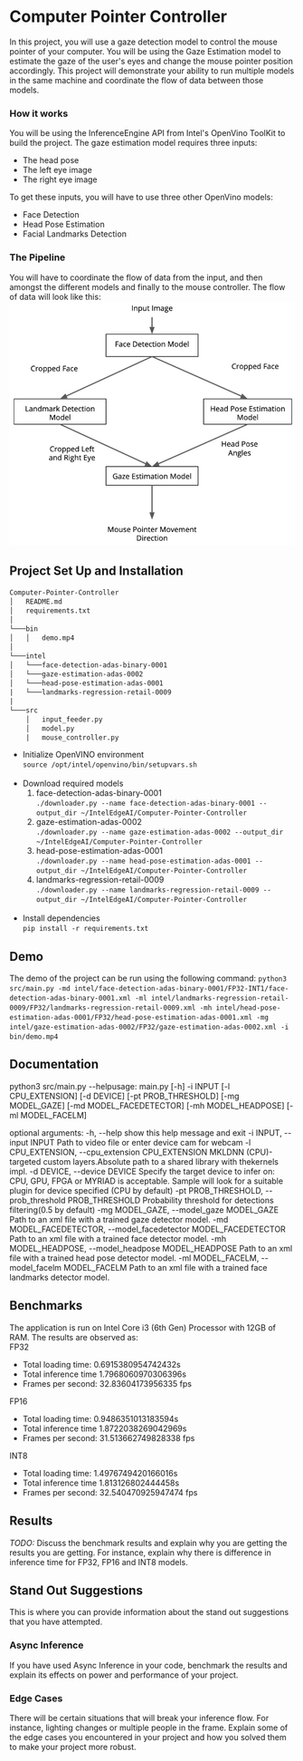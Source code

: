 # Computer Pointer Controller

In this project, you will use a gaze detection model to control the mouse pointer of your computer. You will be using the Gaze Estimation model to estimate the gaze of the user's eyes and change the mouse pointer position accordingly. This project will demonstrate your ability to run multiple models in the same machine and coordinate the flow of data between those models.
### How it works
You will be using the InferenceEngine API from Intel's OpenVino ToolKit to build the project. The gaze estimation model requires three inputs:
- The head pose
- The left eye image
- The right eye image</br>

To get these inputs, you will have to use three other OpenVino models:
- Face Detection
- Head Pose Estimation
- Facial Landmarks Detection
### The Pipeline
You will have to coordinate the flow of data from the input, and then amongst the different models and finally to the mouse controller. The flow of data will look like this:
![alt text](https://github.com/MonicaSai7/Computer-Pointer-Controller/blob/master/bin/pipeline.png)

## Project Set Up and Installation
```
Computer-Pointer-Controller
│   README.md
│   requirements.txt   
│
└───bin
│   │   demo.mp4
│   
└───intel
│   └───face-detection-adas-binary-0001
│   └───gaze-estimation-adas-0002
│   └───head-pose-estimation-adas-0001
|   └───landmarks-regression-retail-0009
|
└───src
    │   input_feeder.py
    │   model.py
    |   mouse_controller.py
```
- Initialize OpenVINO environment</br>
```source /opt/intel/openvino/bin/setupvars.sh```</br></br>
- Download required models</br>
  1. face-detection-adas-binary-0001</br>
```./downloader.py --name face-detection-adas-binary-0001 --output_dir ~/IntelEdgeAI/Computer-Pointer-Controller```
  2. gaze-estimation-adas-0002</br>
  ```./downloader.py --name gaze-estimation-adas-0002 --output_dir ~/IntelEdgeAI/Computer-Pointer-Controller```
  3. head-pose-estimation-adas-0001</br>
  ```./downloader.py --name head-pose-estimation-adas-0001 --output_dir ~/IntelEdgeAI/Computer-Pointer-Controller```
  4. landmarks-regression-retail-0009</br>
  ```./downloader.py --name landmarks-regression-retail-0009 --output_dir ~/IntelEdgeAI/Computer-Pointer-Controller```</br></br>
- Install dependencies</br>
```pip install -r requirements.txt```
  
## Demo
The demo of the project can be run using the following command:
```python3 src/main.py -md intel/face-detection-adas-binary-0001/FP32-INT1/face-detection-adas-binary-0001.xml -ml intel/landmarks-regression-retail-0009/FP32/landmarks-regression-retail-0009.xml -mh intel/head-pose-estimation-adas-0001/FP32/head-pose-estimation-adas-0001.xml -mg intel/gaze-estimation-adas-0002/FP32/gaze-estimation-adas-0002.xml -i bin/demo.mp4```

## Documentation
python3 src/main.py 
--helpusage: main.py [-h] -i INPUT [-l CPU_EXTENSION] [-d DEVICE] [-pt PROB_THRESHOLD] 
            [-mg MODEL_GAZE] [-md MODEL_FACEDETECTOR] [-mh MODEL_HEADPOSE] [-ml MODEL_FACELM]

optional arguments:
  -h, --help            show this help message and exit
  -i INPUT, --input INPUT
                        Path to video file or enter device cam for webcam
  -l CPU_EXTENSION, --cpu_extension CPU_EXTENSION
                        MKLDNN (CPU)-targeted custom layers.Absolute path to a
                        shared library with thekernels impl.
  -d DEVICE, --device DEVICE
                        Specify the target device to infer on: CPU, GPU, FPGA
                        or MYRIAD is acceptable. Sample will look for a
                        suitable plugin for device specified (CPU by default)
  -pt PROB_THRESHOLD, --prob_threshold PROB_THRESHOLD
                        Probability threshold for detections filtering(0.5 by
                        default)
  -mg MODEL_GAZE, --model_gaze MODEL_GAZE
                        Path to an xml file with a trained gaze detector
                        model.
  -md MODEL_FACEDETECTOR, --model_facedetector MODEL_FACEDETECTOR
                        Path to an xml file with a trained face detector
                        model.
  -mh MODEL_HEADPOSE, --model_headpose MODEL_HEADPOSE
                        Path to an xml file with a trained head pose detector
                        model.
  -ml MODEL_FACELM, --model_facelm MODEL_FACELM
                        Path to an xml file with a trained face landmarks
                        detector model.

## Benchmarks
The application is run on Intel Core i3 (6th Gen) Processor with 12GB of RAM. The results are observed as:</br>
FP32
  - Total loading time: 0.6915380954742432s
  - Total inference time 1.7968060970306396s
  - Frames per second: 32.83604173956335 fps</br>

FP16
  - Total loading time: 0.9486351013183594s
  - Total inference time 1.8722038269042969s
  - Frames per second: 31.513662749828338 fps</br>

INT8
  - Total loading time: 1.4976749420166016s
  - Total inference time 1.813126802444458s
  - Frames per second: 32.540470925947474 fps
## Results
*TODO:* Discuss the benchmark results and explain why you are getting the results you are getting. For instance, explain why there is difference in inference time for FP32, FP16 and INT8 models.

## Stand Out Suggestions
This is where you can provide information about the stand out suggestions that you have attempted.

### Async Inference
If you have used Async Inference in your code, benchmark the results and explain its effects on power and performance of your project.

### Edge Cases
There will be certain situations that will break your inference flow. For instance, lighting changes or multiple people in the frame. Explain some of the edge cases you encountered in your project and how you solved them to make your project more robust.
